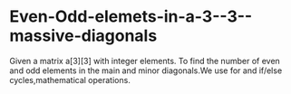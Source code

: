 # Even-Odd-elemets-in-a-3--3--massive-diagonals
Given a matrix a[3][3] with integer elements. To find the number of even and odd elements in the main and minor diagonals.We use for and if/else cycles,mathematical operations.

